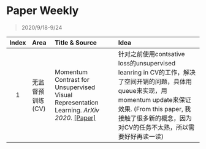 # Paper Weekly

> 2020/9/18-9/24

|Index|Area|Title & Source|Idea|
|:---:|:--|:-------------|:---|
|1|无监督预训练 (CV)|Momentum Contrast for Unsupervised Visual Representation Learning. *ArXiv 2020.* [[Paper]](https://arxiv.org/pdf/1911.05722.pdf)|针对之前使用contsative loss的unsupervised leanring in CV的工作，解决了空间开销的问题，具体用queue来实现，用momentum update来保证效果. (From this paper, 我接触了很多新的概念，因为对CV的任务不太熟，所以需要好好再读一读)|
